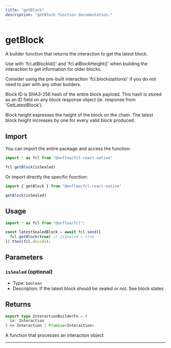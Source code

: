 ```yaml
---
title: "getBlock"
description: "getBlock function documentation."
---
```


<!-- THIS DOCUMENT IS AUTO-GENERATED FROM [onflow/fcl-react-native/../sdk/src/build/build-get-block.ts](https://github.com/onflow/fcl-js/tree/master/packages/fcl-react-native/../sdk/src/build/build-get-block.ts). DO NOT EDIT MANUALLY -->

# getBlock

A builder function that returns the interaction to get the latest block.

Use with 'fcl.atBlockId()' and 'fcl.atBlockHeight()' when building the interaction to get information for older blocks.

Consider using the pre-built interaction 'fcl.block(options)' if you do not need to pair with any other builders.

Block ID is SHA3-256 hash of the entire block payload. This hash is stored as an ID field on any block response object (ie. response from 'GetLatestBlock').

Block height expresses the height of the block on the chain. The latest block height increases by one for every valid block produced.

## Import

You can import the entire package and access the function:

```typescript
import * as fcl from "@onflow/fcl-react-native"

fcl.getBlock(isSealed)
```

Or import directly the specific function:

```typescript
import { getBlock } from "@onflow/fcl-react-native"

getBlock(isSealed)
```

## Usage

```typescript
import * as fcl from "@onflow/fcl";

const latestSealedBlock = await fcl.send([
  fcl.getBlock(true) // isSealed = true
]).then(fcl.decode);
```

## Parameters

### `isSealed` (optional)


- Type: `boolean`
- Description: If the latest block should be sealed or not. See block states


## Returns

```typescript
export type InteractionBuilderFn = (
  ix: Interaction
) => Interaction | Promise<Interaction>
```


A function that processes an interaction object

---